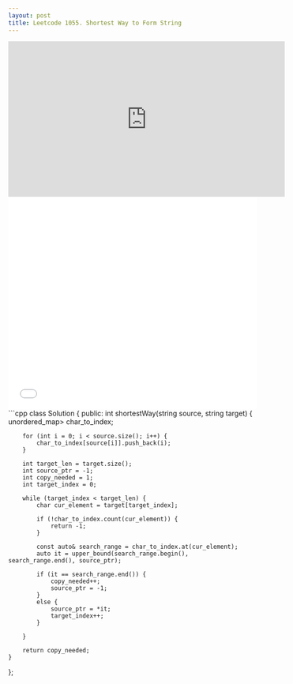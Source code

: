 ```yaml
---
layout: post
title: Leetcode 1055. Shortest Way to Form String
---
```

<iframe width="560" height="315" src="https://www.youtube.com/embed/OSZovOH9w44" frameborder="0" allow="autoplay; encrypted-media" allowfullscreen></iframe>
<iframe src="//player.bilibili.com/player.html?aid=377775265&bvid=BV1Lf4y1A76Y&cid=401766928&page=1&danmaku=0" scrolling="no" border="0" frameborder="no" framespacing="0" allowfullscreen="true"   style="width: 640px; height: 430px; max-width: 100%"> </iframe>
```cpp
class Solution {
public:
    int shortestWay(string source, string target) {
        unordered_map<char, vector<int>> char_to_index;
        
        for (int i = 0; i < source.size(); i++) {
            char_to_index[source[i]].push_back(i);
        }
        
        int target_len = target.size();
        int source_ptr = -1;
        int copy_needed = 1;
        int target_index = 0;
        
        while (target_index < target_len) {
            char cur_element = target[target_index];
            
            if (!char_to_index.count(cur_element)) {
                return -1;
            }
            
            const auto& search_range = char_to_index.at(cur_element);
            auto it = upper_bound(search_range.begin(), search_range.end(), source_ptr);
            
            if (it == search_range.end()) {
                copy_needed++;
                source_ptr = -1;
            }
            else {
                source_ptr = *it;
                target_index++;
            }
            
        }
        
        return copy_needed;
    }
};
```
